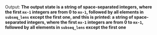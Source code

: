Output: **The output state is a string of space-separated integers, where the first `mx-1` integers are from 0 to `mx-1`, followed by all elements in `subseq_lens` except the first one, and this is printed: a string of space-separated integers, where the first `mx-1` integers are from 0 to `mx-1`, followed by all elements in `subseq_lens` except the first one**